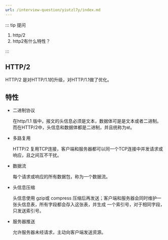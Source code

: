 ```yaml
---
url: /interview-question/yiutzl7y/index.md
---
```

::: tip 提问

1. http/2
2. http2有什么特性？

:::

## HTTP/2

HTTP/2 是对HTTP/1.1的升级，对HTTP/1.1做了优化。

## 特性

* 二进制协议

  在http/1.1 版中，报文的头信息必须是文本，数据体可是是文本或者二进制。
  而在HTTP/2中，头信息和数据体都是二进制，并且统称为`帧`。

* 多路复用

  HTTP/2 复用TCP连接，客户端和服务器都可以同一个TCP连接中并发请求或响应，且之间互不干扰。

* 数据流

  每个请求或响应的所有数据包，称为一个数据流。

* 头信息压缩

  头信息使用 gzip或 compress 压缩后再发送；客户端和服务器会同时维护一张头信息表，所有字段都会存入这张表，并生成
  一个索引号，对于相同字段，只发送索引号。

* 服务器推送

  允许服务器未经请求，主动向客户端发送资源。
